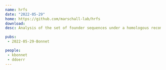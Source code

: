 ```yaml
---
name: hrfs
date: "2022-05-29"
home: https://github.com/marschall-lab/hrfs
download: 
desc: Analysis of the set of founder sequences under a homologous recombination model.

pubs:
 - 2022-05-29-Bonnet

people:
 - kbonnet
 - ddoerr
---
```

